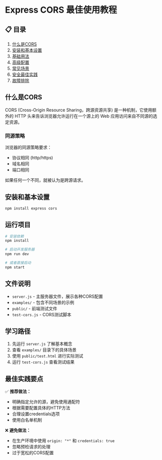 # Express CORS 最佳使用教程

## 📋 目录
1. [什么是CORS](#什么是CORS)
2. [安装和基本设置](#安装和基本设置)
3. [基础用法](#基础用法)
4. [高级配置](#高级配置)
5. [常见场景](#常见场景)
6. [安全最佳实践](#安全最佳实践)
7. [故障排除](#故障排除)

## 什么是CORS

CORS (Cross-Origin Resource Sharing，跨源资源共享) 是一种机制，它使用额外的 HTTP 头来告诉浏览器允许运行在一个源上的 Web 应用访问来自不同源的选定资源。

### 同源策略
浏览器的同源策略要求：
- 协议相同 (http/https)
- 域名相同
- 端口相同

如果任何一个不同，就被认为是跨源请求。

## 安装和基本设置

```bash
npm install express cors
```

## 运行项目

```bash
# 安装依赖
npm install

# 启动开发服务器
npm run dev

# 或者直接启动
npm start
```

## 文件说明

- `server.js` - 主服务器文件，展示各种CORS配置
- `examples/` - 包含不同场景的示例
- `public/` - 前端测试文件
- `test-cors.js` - CORS测试脚本

## 学习路径

1. 先运行 `server.js` 了解基本概念
2. 查看 `examples/` 目录下的具体场景
3. 使用 `public/test.html` 进行实际测试
4. 运行 `test-cors.js` 查看测试结果

## 最佳实践要点

✅ **推荐做法：**
- 明确指定允许的源，避免使用通配符
- 根据需要配置具体的HTTP方法
- 合理设置credentials选项
- 使用白名单机制

❌ **避免做法：**
- 在生产环境中使用 `origin: "*"` 和 `credentials: true`
- 忽略预检请求的处理
- 过于宽松的CORS配置